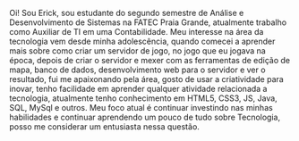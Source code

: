 Oi! Sou Erick, sou estudante do segundo semestre de Análise e Desenvolvimento de Sistemas na FATEC Praia Grande,
atualmente trabalho como Auxiliar de TI em uma Contabilidade. Meu interesse na área da tecnologia vem desde minha adolescência,
quando comecei a aprender mais sobre como criar um servidor de jogo, no jogo que eu jogava na época,
depois de criar o servidor e mexer com as ferramentas de edição de mapa, banco de dados, 
desenvolvimento web para o servidor e ver o resultado, fui me apaixonando pela área, 
gosto de usar a criatividade para inovar, tenho facilidade em aprender qualquer atividade relacionada a tecnologia, 
atualmente tenho conhecimento em HTML5, CSS3, JS, Java, SQL, MySql e outros. 
Meu foco atual é continuar investindo nas minhas habilidades e continuar aprendendo um pouco de tudo sobre Tecnologia, 
posso me considerar um entusiasta nessa questão.

<!---
erickbeavis/erickbeavis is a ✨ special ✨ repository because its `README.md` (this file) appears on your GitHub profile.
You can click the Preview link to take a look at your changes.
--->
